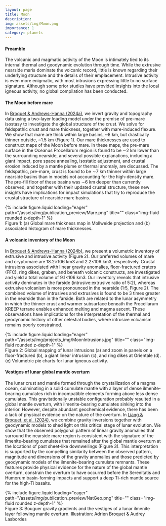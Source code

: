 ```yaml
---
layout: page
title: Moon
description: 
img: assets/img/Moon.png
importance: 1
category: planets
---
```


#### Preamble
The volcanic and magmatic activity of the Moon is intimately tied to its internal thermal and geodynamic evolution through time. While the extrusive nearside maria dominate the volcanic record, little is known regarding their underlying structure and the details of their emplacement. Intrusive activity is even more enigmatic, with most intrusions expressing little to no surface signature. Although some prior studies have provided insights into the local igneous activity, no global compilation has been conducted.  

#### The Moon before mare
In [Broquet & Andrews-Hanna (2024a)](https://doi.org/10.1016/j.icarus.2023.115846), we invert gravity and topography data using a two-layer loading model under the premise of pre-mare isostasy to investigate the global structure of the crust. We solve for feldspathic crust and mare thickness, together with mare-induced flexure. We show that mare are thick within large basins, ~8 km, but drastically thinner outside, ~1.5 km (Figure 1). Our mare thicknesses are used to construct maps of the Moon before mare. In these maps, the pre-mare surface in the Oceanus Procellarum region is found to be ∼2 km lower than the surrounding nearside, and several possible explanations, including a giant impact, pore space annealing, isostatic adjustment, and crustal erosion induced by a mantle plume or thermal anomaly, are discussed. The feldspathic, pre-mare, crust is found to be ∼7 km thinner within large nearside basins than in models not accounting for the high-density mare. The pre-fill floor of these basins was ∼6 km deeper than currently observed, and together with their updated crustal structure, these new insights have implications for impact simulations that try to reproduce the crustal structure of nearside mare basins.

<div class="row">
    <div class="col-sm mt-3 mt-md-0">
        {% include figure.liquid loading="eager" path="/assets/img/publication_preview/Mare.png" title="" class="img-fluid rounded z-depth-1" %}
    </div>
</div>
<div class="caption">
    Figure 1: (a) Global mare thickness map in Mollweide projection and (b) associated histogram of mare thicknesses. 
</div>

#### A volcanic inventory of the Moon
In [Broquet & Andrews-Hanna (2024b)](https://doi.org/10.1016/j.icarus.2024.115954), we present a volumetric inventory of extrusive and intrusive activity (Figure 2). Our preferred volumes of mare and cryptomare are 18.2×106 km3 and 2.2×106 km3, respectively. Crustal intrusions associated with linear gravity anomalies, floor-fractured craters (FFC), ring dikes, graben, and beneath volcanic constructs, are investigated and yield a total volume of 9.1×106 km3. Our inventory reveals that intrusive activity dominates in the farside (intrusive:extrusive ratio of 5:2), whereas extrusive volcanism is more pronounced in the nearside (1:5, Figure 2). The combined volume of intrusives and extrusives is found to be 3 times greater in the nearside than in the farside. Both are related to the lunar asymmetry in which the thinner crust and warmer subsurface beneath the Procellarum KREEP terrane enables enhanced melting and magma ascent. These observations have implications for the interpretation of the thermal and geodynamic history of other celestial bodies, where intrusive volcanism remains poorly constrained.

<div class="row">
    <div class="col-sm mt-3 mt-md-0">
        {% include figure.liquid loading="eager" path="/assets/img/projects_img/MoonIntrusions.jpg" title="" class="img-fluid rounded z-depth-1" %}
    </div>
</div>
<div class="caption">
    Figure 2: Global mapping of lunar intrusions (a) and zoom in panels on a floor-fractured (b), a giant linear intrusion (c), and ring dikes at Orientale (d). (e) Volumetric pie charts for lunar igneous activity. 
</div>

#### Vestiges of lunar global mantle overturn
The lunar crust and mantle formed through the crystallization of a magma ocean, culminating in a solid cumulate mantle with a layer of dense ilmenite-bearing cumulates rich in incompatible elements forming above less dense cumulates. This gravitationally unstable configuration probably resulted in a global mantle overturn, with ilmenite-bearing cumulates sinking into the interior. However, despite abundant geochemical evidence, there has been a lack of physical evidence on the nature of the overturn. In [Liang & Broquet, et al. (2024)](https://doi.org/10.1038/s41561-024-01408-2), we combine gravity inversions together with geodynamic models to shed light on this critical stage of lunar evolution. We show that the observed polygonal pattern of linear gravity anomalies that surround the nearside mare region is consistent with the signature of the ilmenite-bearing cumulates that remained after the global mantle overturn at the locations of past sheet-like downwellings (Figure 3). This interpretation is supported by the compelling similarity between the observed pattern, magnitude and dimensions of the gravity anomalies and those predicted by geodynamic models of the ilmenite-bearing cumulate remnants. These features provide physical evidence for the nature of the global mantle overturn, constrain the overturn to have occurred before the Serenitatis and Humorum basin-forming impacts and support a deep Ti-rich mantle source for the high-Ti basalts.

<div class="row">
    <div class="col-sm mt-3 mt-md-0">
        {% include figure.liquid loading="eager" path="/assets/img/publication_preview/NatGeo.png" title="" class="img-fluid rounded z-depth-1" %}
    </div>
</div>
<div class="caption">
    Figure 3: Bouguer gravity gradients and the vestiges of a lunar ilmenite layer following mantle overturn. Illustration: Adrien Broquet & Audrey Lasbordes 
</div>
